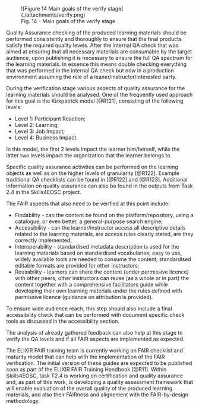 
<figure markdown>
  ![Figure 14 Main goals of the verify stage](./attachments/verify.png)
  <figcaption>Fig. 14 - Main goals of the verify stage</figcaption>
</figure>


Quality Assurance checking of the produced learning materials should be performed consistently and thoroughly to ensure that the final products satisfy the required quality levels. After the internal QA check that was aimed at ensuring that all necessary materials are consumable by the target audience, upon publishing it is necessary to ensure the full QA spectrum for the learning materials. In essence this means double checking everything that was performed in the internal QA check but now in a production environment assuming the role of a leaner/instructor/interested party.

During the verification stage various aspects of quality assurance for the learning materials should be analysed. One of the frequently used approach for this goal is the Kirkpatrick model [@R121], consisting of the following levels:

- Level 1: Participant Reaction;
- Level 2: Learning;
- Level 3: Job Impact;
- Level 4: Business Impact.

In this model, the first 2 levels impact the learner him/herself, while the latter two levels impact the organization that the learner belongs to. 

Specific quality assurance activities can be performed on the learning objects as well as on the higher levels of granularity [@R122]. Example traditional QA checklists can be found in [@R122] and [@R123]. Additional information on quality assurance can also be found in the outputs from Task 2.4 in the Skills4EOSC project.

The FAIR aspects that also need to be verified at this point include:

- Findability - can the content be found on the platform/repository, using a catalogue, or even better, a general-purpose search engine;
- Accessibility - can the learner/instructor access all descriptive details related to the learning materials, are access rules clearly stated, are they correctly implemented;
- Interoperability - standardised metadata description is used for the learning materials based on standardised vocabularies; easy to use, widely available tools are needed to consume the content; standardised editable formats are provided for other instructors;
- Reusability - learners can share the content (under permissive licence) with other peers; other instructors can reuse (as a whole or in part) the content together with a comprehensive facilitators guide while developing their own learning materials under the rules defined with permissive licence (guidance on attribution is provided).

To ensure wide audience reach, this step should also include a final accessibility check that can be performed with document specific check tools as discussed in the accessibility section.

The analysis of already gathered feedback can also help at this stage to verify the QA levels and if all FAIR aspects are implemented as expected.

The ELIXIR FAIR training team is currently working on FAIR checklist and maturity model that can help with the implementation of the FAIR verification. The initial version of these guides are expected to be published soon as part of the ELIXIR FAIR Training Handbook [@R11].
Within Skills4EOSC, task T2.4 is working on certification and quality assurance and, as part of this work, is developing a quality assessment framework that will enable evaluation of the overall quality of the produced learning materials, and also their FAIRness and alignement with the FAIR-by-design methodology.
